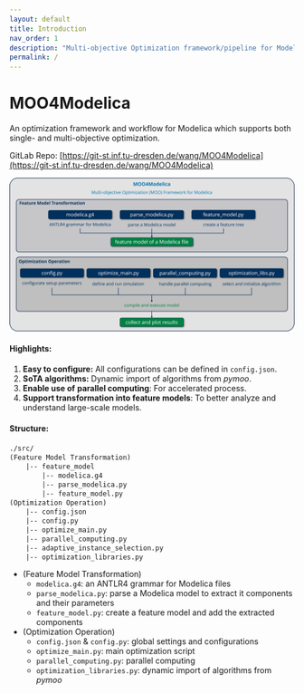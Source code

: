 ```yaml
---
layout: default
title: Introduction
nav_order: 1
description: "Multi-objective Optimization framework/pipeline for Modelica."
permalink: /
---
```


# MOO4Modelica

An optimization framework and workflow for Modelica which supports both single- and multi-objective optimization.

GitLab Repo: [https://git-st.inf.tu-dresden.de/wang/MOO4Modelica](https://git-st.inf.tu-dresden.de/wang/MOO4Modelica)

<img src="./assets/MOO4Modelica_framework.png" alt="framework" style="zoom:80%;" />

#### Highlights:

1. **Easy to configure:** All configurations can be defined in `config.json`.
2. **SoTA algorithms:** Dynamic import of algorithms from *pymoo*.
3. **Enable use of** **parallel computing**: For accelerated process. 
5. **Support transformation into feature models**: To better analyze and understand large-scale models.

#### Structure:

```
./src/ 
(Feature Model Transformation)
	|-- feature_model
		|-- modelica.g4
		|-- parse_modelica.py
		|-- feature_model.py
(Optimization Operation)
	|-- config.json
	|-- config.py
	|-- optimize_main.py 
	|-- parallel_computing.py
	|-- adaptive_instance_selection.py 
	|-- optimization_libraries.py 
```

* (Feature Model Transformation)
  * `modelica.g4`: an ANTLR4 grammar for Modelica files
  * `parse_modelica.py`: parse a Modelica model to extract it components and their parameters
  * `feature_model.py`: create a feature model and add the extracted components
* (Optimization Operation)
  * `config.json` & `config.py`: global settings and configurations
  * `optimize_main.py`: main optimization script
  * `parallel_computing.py`: parallel computing
  * `optimization_libraries.py`: dynamic import of algorithms from *pymoo*